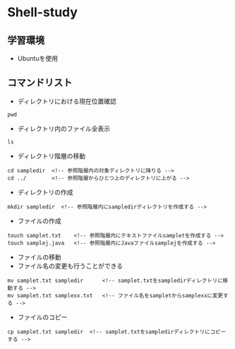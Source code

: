 # Shell-study

## 学習環境
* Ubuntuを使用

## コマンドリスト 
* ディレクトリにおける現在位置確認
```
pwd
```

* ディレクトリ内のファイル全表示
```
ls
```

* ディレクトリ階層の移動
```
cd sampledir  <!-- 参照階層内の対象ディレクトリに降りる -->
cd ../        <!-- 参照階層からひとつ上のディレクトリに上がる -->
```

* ディレクトリの作成
```
mkdir sampledir  <!-- 参照階層内にsampledirディレクトリを作成する -->
```

* ファイルの作成
```
touch samplet.txt    <!-- 参照階層内にテキストファイルsampletを作成する -->
touch samplej.java   <!-- 参照階層内にJavaファイルsamplejを作成する -->
```

* ファイルの移動
* ファイル名の変更も行うことができる
```
mv samplet.txt sampledir      <!-- samplet.txtをsampledirディレクトリに移動する -->
mv samplet.txt samplexx.txt   <!-- ファイル名をsampletからsamplexxに変更する -->
```

* ファイルのコピー
```
cp samplet.txt sampledir  <!-- samplet.txtをsampledirディレクトリにコピーする -->
```



